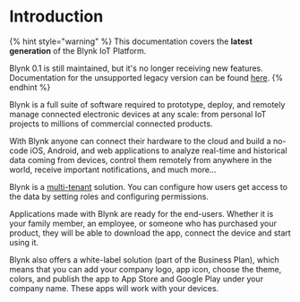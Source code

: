 # Introduction

{% hint style="warning" %}
This documentation covers the **latest generation** of the Blynk IoT Platform.

Blynk 0.1 is still maintained, but it's no longer receiving new features. Documentation for the unsupported legacy version can be found [here](http://docs.blynk.cc).
{% endhint %}

Blynk is a full suite of software required to prototype, deploy, and remotely manage connected electronic devices at any scale: from personal IoT projects to millions of commercial connected products.

With Blynk anyone can connect their hardware to the cloud and build a no-code iOS, Android, and web applications to analyze real-time and historical data coming from devices, control them remotely from anywhere in the world, receive important notifications, and much more…

Blynk is a [multi-tenant](concepts/multi-tenant-tree-structure.md) solution. You can configure how users get access to the data by setting roles and configuring permissions.

Applications made with Blynk are ready for the end-users. Whether it is your family member, an employee, or someone who has purchased your product, they will be able to download the app, connect the device and start using it.

Blynk also offers a white-label solution \(part of the Business Plan\), which means that you can add your company logo, app icon, choose the theme, colors, and publish the app to App Store and Google Play under your company name. These apps will work with your devices.

